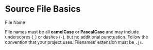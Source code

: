 # Source File Basics

File Name 

File names must be all **camelCase** or **PascalCase** and may include underscores \(`_`\) or dashes \(`-`\), but no additional punctuation. Follow the convention that your project uses. Filenames’ extension must be `.js`.

